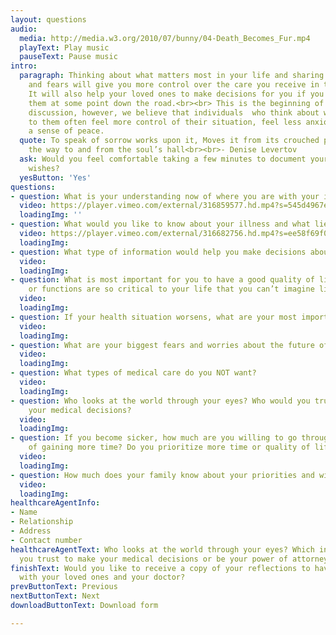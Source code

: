 ```yaml
---
layout: questions
audio:
  media: http://media.w3.org/2010/07/bunny/04-Death_Becomes_Fur.mp4
  playText: Play music
  pauseText: Pause music
intro:
  paragraph: Thinking about what matters most in your life and sharing your hopes
    and fears will give you more control over the care you receive in the future.
    It will also help your loved ones to make decisions for you if you can’t make
    them at some point down the road.<br><br> This is the beginning of an ongoing
    discussion, however, we believe that individuals  who think about what is important
    to them often feel more control of their situation, feel less anxious and reach
    a sense of peace.
  quote: To speak of sorrow works upon it, Moves it from its crouched place, barring
    the way to and from the soul’s hall<br><br>- Denise Levertov
  ask: Would you feel comfortable taking a few minutes to document your goals and
    wishes?
  yesButton: 'Yes'
questions:
- question: What is your understanding now of where you are with your illness?
  video: https://player.vimeo.com/external/316859577.hd.mp4?s=545d4967e86c91e7b73b43f83baca7c16ddae0a5&profile_id=175&download=1
  loadingImg: ''
- question: What would you like to know about your illness and what lies ahead?
  video: https://player.vimeo.com/external/316682756.hd.mp4?s=ee58f69f08de9678aa8dfc0d8870ccc7647e8fdb&profile_id=175
  loadingImg: 
- question: What type of information would help you make decisions about your future?
  video: 
  loadingImg: 
- question: What is most important for you to have a good quality of life? What abilities
    or functions are so critical to your life that you can’t imagine living without?
  video: 
  loadingImg: 
- question: If your health situation worsens, what are your most important goals?
  video: 
  loadingImg: 
- question: What are your biggest fears and worries about the future of your illness?
  video: 
  loadingImg: 
- question: What types of medical care do you NOT want?
  video: 
  loadingImg: 
- question: Who looks at the world through your eyes? Who would you trust to make
    your medical decisions?
  video: 
  loadingImg: 
- question: If you become sicker, how much are you willing to go through for the possibility
    of gaining more time? Do you prioritize more time or quality of life?
  video: 
  loadingImg: 
- question: How much does your family know about your priorities and wishes?
  video: 
  loadingImg: 
healthcareAgentInfo:
- Name
- Relationship
- Address
- Contact number
healthcareAgentText: Who looks at the world through your eyes? Which individual would
  you trust to make your medical decisions or be your power of attorney?
finishText: Would you like to receive a copy of your reflections to have and share
  with your loved ones and your doctor?
prevButtonText: Previous
nextButtonText: Next
downloadButtonText: Download form

---
```

